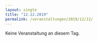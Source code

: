 ```yaml
---
layout: single
title: "12.12.2019"
permalink: /veranstaltungen/2019/12/12/
---
```


Keine Veranstaltung an diesem Tag.
